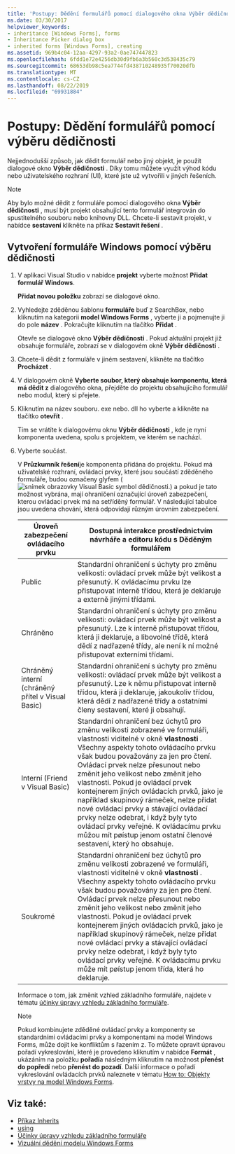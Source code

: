```yaml
---
title: 'Postupy: Dědění formulářů pomocí dialogového okna Výběr dědičnosti'
ms.date: 03/30/2017
helpviewer_keywords:
- inheritance [Windows Forms], forms
- Inheritance Picker dialog box
- inherited forms [Windows Forms], creating
ms.assetid: 969b4c04-12aa-4297-93a2-0ae747447823
ms.openlocfilehash: 6fdd1e72e4256db30d9fb6a3b560c3d538435c79
ms.sourcegitcommit: 68653db98c5ea7744fd438710248935f70020dfb
ms.translationtype: MT
ms.contentlocale: cs-CZ
ms.lasthandoff: 08/22/2019
ms.locfileid: "69931884"
---
```

# <a name="how-to-inherit-forms-using-the-inheritance-picker"></a>Postupy: Dědění formulářů pomocí výběru dědičnosti

Nejjednodušší způsob, jak dědit formulář nebo jiný objekt, je použít dialogové okno **Výběr dědičnosti** . Díky tomu můžete využít výhod kódu nebo uživatelského rozhraní (UI), které jste už vytvořili v jiných řešeních.

> [!NOTE]
> Aby bylo možné dědit z formuláře pomocí dialogového okna **Výběr dědičnosti** , musí být projekt obsahující tento formulář integrován do spustitelného souboru nebo knihovny DLL. Chcete-li sestavit projekt, v nabídce **sestavení** klikněte na příkaz **Sestavit řešení** .

## <a name="create-a-windows-form-by-using-the-inheritance-picker"></a>Vytvoření formuláře Windows pomocí výběru dědičnosti

1. V aplikaci Visual Studio v nabídce **projekt** vyberte možnost **Přidat formulář Windows**.

   **Přidat novou položku** zobrazí se dialogové okno.

2. Vyhledejte zděděnou šablonu **formuláře** buď z SearchBox, nebo kliknutím na kategorii **model Windows Forms** , vyberte ji a pojmenujte ji do pole **název** . Pokračujte kliknutím na tlačítko **Přidat** .

   Otevře se dialogové okno **Výběr dědičnosti** . Pokud aktuální projekt již obsahuje formuláře, zobrazí se v dialogovém okně **Výběr dědičnosti** .

3. Chcete-li dědit z formuláře v jiném sestavení, klikněte na tlačítko **Procházet** .

4. V dialogovém okně **Vyberte soubor, který obsahuje komponentu, která má dědit z** dialogového okna, přejděte do projektu obsahujícího formulář nebo modul, který si přejete.

5. Kliknutím na název souboru. exe nebo. dll ho vyberte a klikněte na tlačítko **otevřít** .

   Tím se vrátíte k dialogovému oknu **Výběr dědičnosti** , kde je nyní komponenta uvedena, spolu s projektem, ve kterém se nachází.

6. Vyberte součást.

   V **Průzkumník řešení**je komponenta přidána do projektu. Pokud má uživatelské rozhraní, ovládací prvky, které jsou součástí zděděného formuláře, budou označeny glyfem (![snímek obrazovky Visual Basic symbol dědičnosti.](./media/how-to-inherit-forms-using-the-inheritance-picker-dialog-box/visual-basic-inheritance-glyph.gif)) a pokud je tato možnost vybrána, mají ohraničení označující úroveň zabezpečení, kterou ovládací prvek má na setříděný formulář. V následující tabulce jsou uvedena chování, která odpovídají různým úrovním zabezpečení.

    |Úroveň zabezpečení ovládacího prvku|Dostupná interakce prostřednictvím návrháře a editoru kódu s Děděným formulářem|
    |-------------------------------|--------------------------------------------------------------------------------|
    |Public|Standardní ohraničení s úchyty pro změnu velikosti: ovládací prvek může být velikost a přesunutý. K ovládacímu prvku lze přistupovat interně třídou, která je deklaruje a externě jinými třídami.|
    |Chráněno|Standardní ohraničení s úchyty pro změnu velikosti: ovládací prvek může být velikost a přesunutý. Lze k interně přistupovat třídou, která ji deklaruje, a libovolné třídě, která dědí z nadřazené třídy, ale není k ní možné přistupovat externími třídami.|
    |Chráněný interní (chráněný přítel v Visual Basic)|Standardní ohraničení s úchyty pro změnu velikosti: ovládací prvek může být velikost a přesunutý. Lze k němu přistupovat interně třídou, která ji deklaruje, jakoukoliv třídou, která dědí z nadřazené třídy a ostatními členy sestavení, které ji obsahují.|
    |Interní (Friend v Visual Basic)|Standardní ohraničení bez úchytů pro změnu velikosti zobrazené ve formuláři, vlastnosti viditelné v okně **vlastnosti** . Všechny aspekty tohoto ovládacího prvku však budou považovány za jen pro čtení. Ovládací prvek nelze přesunout nebo změnit jeho velikost nebo změnit jeho vlastnosti. Pokud je ovládací prvek kontejnerem jiných ovládacích prvků, jako je například skupinový rámeček, nelze přidat nové ovládací prvky a stávající ovládací prvky nelze odebrat, i když byly tyto ovládací prvky veřejné. K ovládacímu prvku můžou mít pøístup jenom ostatní členové sestavení, který ho obsahuje.|
    |Soukromé|Standardní ohraničení bez úchytů pro změnu velikosti zobrazené ve formuláři, vlastnosti viditelné v okně **vlastnosti** . Všechny aspekty tohoto ovládacího prvku však budou považovány za jen pro čtení. Ovládací prvek nelze přesunout nebo změnit jeho velikost nebo změnit jeho vlastnosti. Pokud je ovládací prvek kontejnerem jiných ovládacích prvků, jako je například skupinový rámeček, nelze přidat nové ovládací prvky a stávající ovládací prvky nelze odebrat, i když byly tyto ovládací prvky veřejné. K ovládacímu prvku může mít pøístup jenom třída, která ho deklaruje.|

     Informace o tom, jak změnit vzhled základního formuláře, najdete v tématu [účinky úpravy vzhledu základního formuláře](effects-of-modifying-base-form-appearance.md).

    > [!NOTE]
    > Pokud kombinujete zděděné ovládací prvky a komponenty se standardními ovládacími prvky a komponentami na model Windows Forms, může dojít ke konfliktům s řazením z. To můžete opravit úpravou pořadí vykreslování, které je provedeno kliknutím v nabídce **Formát** , ukázáním na položku **pořadí**a následným kliknutím na možnost **přenést do popředí** nebo **přenést do pozadí**. Další informace o pořadí vykreslování ovládacích prvků naleznete v tématu [How to: Objekty vrstvy na model Windows Forms](../controls/how-to-layer-objects-on-windows-forms.md).

## <a name="see-also"></a>Viz také:

- [Příkaz Inherits](../../../visual-basic/language-reference/statements/inherits-statement.md)
- [using](../../../csharp/language-reference/keywords/using.md)
- [Účinky úpravy vzhledu základního formuláře](effects-of-modifying-base-form-appearance.md)
- [Vizuální dědění modelu Windows Forms](windows-forms-visual-inheritance.md)
